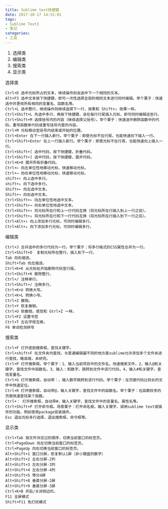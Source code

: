 ```yaml
---
title: Sublime text快捷键 
date: 2017-10-17 14:51:01
tags:
- Sublime Text3 
- 笔记
categories: 
- 工具 
---
```



1. 选择类
2. 编辑类
3. 搜索类
4. 显示类

选择类

    Ctrl+D 选中光标所占的文本，继续操作则会选中下一个相同的文本。
    Alt+F3 选中文本按下快捷键，即可一次性选择全部的相同文本进行同时编辑。举个栗子：快速选中并更改所有相同的变量名、函数名等。
    Ctrl+L 选中整行，继续操作则继续选择下一行，效果和 Shift+↓ 效果一样。
    Ctrl+Shift+L 先选中多行，再按下快捷键，会在每行行尾插入光标，即可同时编辑这些行。
    Ctrl+Shift+M 选择括号内的内容（继续选择父括号）。举个栗子：快速选中删除函数中的代码，重写函数体代码或重写括号内里的内容。
    Ctrl+M 光标移动至括号内结束或开始的位置。
    Ctrl+Enter 在下一行插入新行。举个栗子：即使光标不在行尾，也能快速向下插入一行。
    Ctrl+Shift+Enter 在上一行插入新行。举个栗子：即使光标不在行首，也能快速向上插入一行。
    Ctrl+Shift+[ 选中代码，按下快捷键，折叠代码。
    Ctrl+Shift+] 选中代码，按下快捷键，展开代码。
    Ctrl+K+0 展开所有折叠代码。
    Ctrl+← 向左单位性地移动光标，快速移动光标。
    Ctrl+→ 向右单位性地移动光标，快速移动光标。
    shift+↑ 向上选中多行。
    shift+↓ 向下选中多行。
    Shift+← 向左选中文本。
    Shift+→ 向右选中文本。
    Ctrl+Shift+← 向左单位性地选中文本。
    Ctrl+Shift+→ 向右单位性地选中文本。
    Ctrl+Shift+↑ 将光标所在行和上一行代码互换（将光标所在行插入到上一行之前）。
    Ctrl+Shift+↓ 将光标所在行和下一行代码互换（将光标所在行插入到下一行之后）。
    Ctrl+Alt+↑ 向上添加多行光标，可同时编辑多行。
    Ctrl+Alt+↓ 向下添加多行光标，可同时编辑多行。

编辑类

    Ctrl+J 合并选中的多行代码为一行。举个栗子：将多行格式的CSS属性合并为一行。
    Ctrl+Shift+D  复制光标所在整行，插入到下一行。
    Tab 向右缩进。
    Shift+Tab 向左缩进。
    Ctrl+K+K 从光标处开始删除代码至行尾。
    Ctrl+Shift+K 删除整行。
    Ctrl+/ 注释单行。
    Ctrl+Shift+/ 注释多行。
    Ctrl+K+U 转换大写。
    Ctrl+K+L 转换小写。
    Ctrl+Z 撤销。
    Ctrl+Y 恢复撤销。
    Ctrl+U 软撤销，感觉和 Gtrl+Z 一样。
    Ctrl+F2 设置书签
    Ctrl+T 左右字母互换。
    F6 单词检测拼写

搜索类

    Ctrl+F 打开底部搜索框，查找关键字。
    Ctrl+shift+F 在文件夹内查找，与普通编辑器不同的地方是sublime允许添加多个文件夹进行查找，略高端，未研究。
    Ctrl+P 打开搜索框。举个栗子：1、输入当前项目中的文件名，快速搜索文件，2、输入@和关键字，查找文件中函数名，3、输入：和数字，跳转到文件中该行代码，4、输入#和关键字，查找变量名。
    Ctrl+G 打开搜索框，自动带：，输入数字跳转到该行代码。举个栗子：在页面代码比较长的文件中快速定位。
    Ctrl+R 打开搜索框，自动带@，输入关键字，查找文件中的函数名。举个栗子：在函数较多的页面快速查找某个函数。
    Ctrl+： 打开搜索框，自动带#，输入关键字，查找文件中的变量名、属性名等。
    Ctrl+Shift+P 打开命令框。场景栗子：打开命名框，输入关键字，调用sublime text或插件的功能，例如使用package安装插件。
    Esc 退出光标多行选择，退出搜索框，命令框等。

显示类

    Ctrl+Tab 按文件浏览过的顺序，切换当前窗口的标签页。
    Ctrl+PageDown 向左切换当前窗口的标签页。
    Ctrl+PageUp 向右切换当前窗口的标签页。
    Alt+Shift+1 窗口分屏，恢复默认1屏（非小键盘的数字）
    Alt+Shift+2 左右分屏-2列
    Alt+Shift+3 左右分屏-3列
    Alt+Shift+4 左右分屏-4列
    Alt+Shift+5 等分4屏
    Alt+Shift+8 垂直分屏-2屏
    Alt+Shift+9 垂直分屏-3屏
    Ctrl+K+B 开启/关闭侧边栏。
    F11 全屏模式
    Shift+F11 免打扰模式
